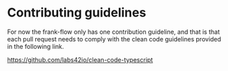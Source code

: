 <H1>Contributing guidelines</H1>

For now the frank-flow only has one contribution guideline, and that is that each pull request needs to comply with the clean code guidelines provided in the following link.

https://github.com/labs42io/clean-code-typescript
